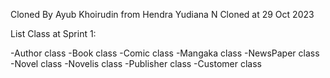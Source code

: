 Cloned By Ayub Khoirudin from Hendra Yudiana N
Cloned at 29 Oct 2023

List Class at Sprint 1:

-Author class
-Book class
-Comic class
-Mangaka class
-NewsPaper class
-Novel class
-Novelis class
-Publisher class
-Customer class
